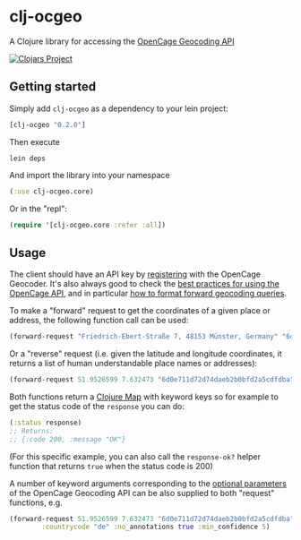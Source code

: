 # clj-ocgeo

A Clojure library for accessing the [OpenCage Geocoding API](https://opencagedata.com/)

[![Clojars Project](https://img.shields.io/clojars/v/clj-ocgeo.svg)](https://clojars.org/clj-ocgeo)

## Getting started

Simply add `clj-ocgeo` as a dependency to your lein project:

```clojure
[clj-ocgeo "0.2.0"]
```

Then execute

```
lein deps
```

And import the library into your namespace

```clojure
(:use clj-ocgeo.core)
```

Or  in the "repl":

```clojure
(require '[clj-ocgeo.core :refer :all])
```

## Usage

The client should have an API key by [registering](https://opencagedata.com/users/sign_up) with the OpenCage Geocoder. It's also always good to check the [best practices for using the OpenCage API](https://opencagedata.com/api#bestpractices), and in particular [how to format forward geocoding queries](https://github.com/OpenCageData/opencagedata-roadmap/blob/master/query-formatting.md).

To make a "forward" request to get the coordinates of a given place or address, the following function call can be used:

```clojure
(forward-request "Friedrich-Ebert-Straße 7, 48153 Münster, Germany" "6d0e711d72d74daeb2b0bfd2a5cdfdba")
```

Or a "reverse" request (i.e. given the latitude and longitude coordinates, it returns a list of human understandable place names or addresses):

```clojure
(forward-request 51.9526599 7.632473 "6d0e711d72d74daeb2b0bfd2a5cdfdba")
```

Both functions return a [Clojure Map](https://clojure.org/guides/learn/hashed_colls#_maps) with keyword keys so for example to get the status code of the `response` you can do:

```clojure
(:status response)
;; Returns:
;; {:code 200, :message "OK"}
```

(For this specific example, you can also call the `response-ok?` helper function  that returns `true` when the status code is 200)

A number of keyword arguments corresponding to the [optional parameters](https://opencagedata.com/api#forward-opt) of the OpenCage Geocoding API can be also supplied to both "request" functions, e.g.

```clojure
(forward-request 51.9526599 7.632473 "6d0e711d72d74daeb2b0bfd2a5cdfdba"
		:countrycode "de" :no_annotations true :min_confidence 5)
```



